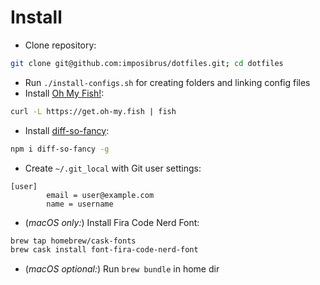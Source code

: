 
# Install

- Clone repository:
```bash
git clone git@github.com:imposibrus/dotfiles.git; cd dotfiles
```
- Run `./install-configs.sh` for creating folders and linking config files
- Install [Oh My Fish!](https://github.com/oh-my-fish/oh-my-fish):
```bash
curl -L https://get.oh-my.fish | fish
```
- Install [diff-so-fancy](https://github.com/so-fancy/diff-so-fancy):
```bash
npm i diff-so-fancy -g
```
- Create `~/.git_local` with Git user settings:
```git
[user]
        email = user@example.com
        name = username
```
- (_macOS only:_) Install Fira Code Nerd Font:
```bash
brew tap homebrew/cask-fonts
brew cask install font-fira-code-nerd-font
```
- (_macOS optional:_) Run `brew bundle` in home dir

